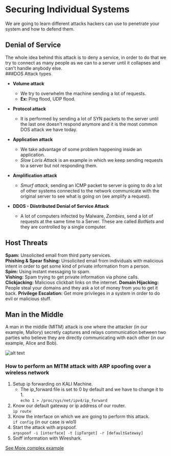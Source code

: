 # Securing Individual Systems
We are going to learn different attacks hackers can use to penetrate your system and how to defend them.  

## Denial of Service 
The whole idea behind this attack is to deny a service, in order to do that we try to connect as many people as we can to a server until it collapses and can't handle anybody else.  
###DOS Attack types  
* **Volume attack**
	* We try to overwhelm the machine sending a lot of requests.  
	* **Ex:** Ping flood, UDP flood.

* **Protocol attack**
	* It is performed by sending a lot of SYN packets to the server until the last one doesn't respond anymore and it is the most common DOS attack we have today.

* **Application attack**
	* We take advantage of some problem happening inside an application.
	* *Slow Loris Attack* is an example in which we keep sending requests to a server but not responding them. 

* **Amplification attack**
	* *Smurf attack*, sending an ICMP packet to server is going to do a lot of other systems connected to the network communicate with the original server to see what is going on (we amplify a request).  

* **DDOS - Diistributed Denial of Service Attack**
	* A lot of computers infected by Malware, *Zombies*, send a lot of requests at the same time to a Server. These are called *BotNets* and they are controlled by a single computer.  

## Host Threats
**Spam:** Unsolicited email from third party services.  
**Phishing & Spear fishing:** Unsolicited email from individuals with malicious intent in order to get some kind of private information from a person.  
**Spim:** Using instant messaging to spam.  
**Vishing:** Spam trying to get private information via phone calls.  
**Clickjacking:** Malicious clickbait links on the internet.
**Domain Hijacking:** People steal your domains and they ask a lot of money from you to get it back.
**Privilege Escalation:** Get more privileges in a system in order to do evil or malicious stuff.  

## Man in the Middle
A man in the middle (MITM) attack is one where the attacker (in our example, Mallory) secretly captures and relays communication between two parties who believe they are directly communicating with each other (in our example, Alice and Bob).  

![alt text](https://witestlab.poly.edu/blog/content/images/2016/03/mitm-illustration.svg)  

### How to perform an MITM attack with ARP spoofing over a wireless network  

1. Setup ip forwarding on KALI Machine.
	* The ip_forward file is set to 0 by default and we have to change it to 1.  
	`echo 1 > /proc/sys/net/ipv4/ip_forward`  
2. Know our default gateway or ip address of our router.  
	`ip route`
3. Know the interface on which we are going to perform this attack.  
	`if config` (in our case is wlo1)  
4. Start the attack with arpspoof.  
	`arpspoof -i [interface] -t [ipTarget] -r [defaultGateway]`  
5. Sniff information with Wireshark.  

[See More complex example](https://www.youtube.com/watch?v=7PqMPhItKPM)  



